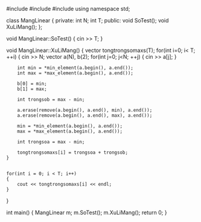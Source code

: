 #include <iostream>
#include <algorithm>
#include <vector>
using namespace std;

class MangLinear
{
private:
    int N;
    int T;
public:
    void SoTest();
    void XuLiMang();
};

void MangLinear::SoTest()
{
    cin >> T;
}

void MangLinear::XuLiMang()
{
    vector<int> tongtrongsomaxs(T);
    for(int i=0; i< T; ++i)
    {
        cin >> N;
        vector<int> a(N), b(2);
        for(int j=0; j<N; ++j)
        {
            cin >> a[j];
        }

        int min = *min_element(a.begin(), a.end());
        int max = *max_element(a.begin(), a.end());

        b[0] = min;
        b[1] = max;

        int trongsob = max - min;

        a.erase(remove(a.begin(), a.end(), min), a.end());
        a.erase(remove(a.begin(), a.end(), max), a.end());

        min = *min_element(a.begin(), a.end());
        max = *max_element(a.begin(), a.end());

        int trongsoa = max - min;

        tongtrongsomaxs[i] = trongsoa + trongsob;
    }


    for(int i = 0; i < T; i++)
    {
        cout << tongtrongsomaxs[i] << endl;
    }

}

int main()
{
    MangLinear m;
    m.SoTest();
    m.XuLiMang();
    return 0;
}
